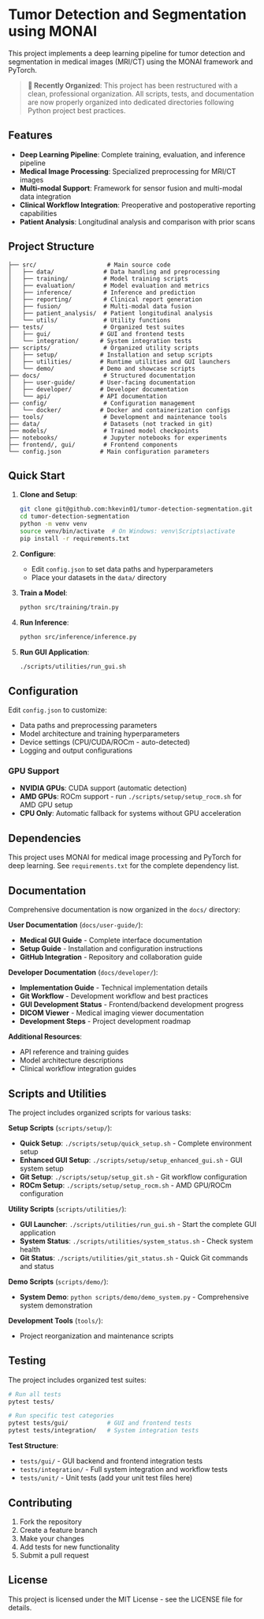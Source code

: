 # Tumor Detection and Segmentation using MONAI

This project implements a deep learning pipeline for tumor detection and segmentation in medical images (MRI/CT) using the MONAI framework and PyTorch.

> **🎉 Recently Organized**: This project has been restructured with a clean, professional organization. All scripts, tests, and documentation are now properly organized into dedicated directories following Python project best practices.

## Features

- **Deep Learning Pipeline**: Complete training, evaluation, and inference pipeline
- **Medical Image Processing**: Specialized preprocessing for MRI/CT images
- **Multi-modal Support**: Framework for sensor fusion and multi-modal data integration
- **Clinical Workflow Integration**: Preoperative and postoperative reporting capabilities
- **Patient Analysis**: Longitudinal analysis and comparison with prior scans

## Project Structure

```text
├── src/                    # Main source code
│   ├── data/              # Data handling and preprocessing
│   ├── training/          # Model training scripts
│   ├── evaluation/        # Model evaluation and metrics
│   ├── inference/         # Inference and prediction
│   ├── reporting/         # Clinical report generation
│   ├── fusion/            # Multi-modal data fusion
│   ├── patient_analysis/  # Patient longitudinal analysis
│   └── utils/             # Utility functions
├── tests/                 # Organized test suites
│   ├── gui/              # GUI and frontend tests
│   └── integration/      # System integration tests
├── scripts/               # Organized utility scripts
│   ├── setup/            # Installation and setup scripts
│   ├── utilities/        # Runtime utilities and GUI launchers
│   └── demo/             # Demo and showcase scripts
├── docs/                  # Structured documentation
│   ├── user-guide/       # User-facing documentation
│   ├── developer/        # Developer documentation
│   └── api/              # API documentation
├── config/                # Configuration management
│   └── docker/           # Docker and containerization configs
├── tools/                 # Development and maintenance tools
├── data/                  # Datasets (not tracked in git)
├── models/                # Trained model checkpoints
├── notebooks/             # Jupyter notebooks for experiments
├── frontend/, gui/        # Frontend components
└── config.json           # Main configuration parameters
```

## Quick Start

1. **Clone and Setup**:
   ```bash
   git clone git@github.com:hkevin01/tumor-detection-segmentation.git
   cd tumor-detection-segmentation
   python -m venv venv
   source venv/bin/activate  # On Windows: venv\Scripts\activate
   pip install -r requirements.txt
   ```

2. **Configure**:
   - Edit `config.json` to set data paths and hyperparameters
   - Place your datasets in the `data/` directory

3. **Train a Model**:
   ```bash
   python src/training/train.py
   ```

4. **Run Inference**:
   ```bash
   python src/inference/inference.py
   ```

5. **Run GUI Application**:
   ```bash
   ./scripts/utilities/run_gui.sh
   ```

## Configuration

Edit `config.json` to customize:
- Data paths and preprocessing parameters
- Model architecture and training hyperparameters
- Device settings (CPU/CUDA/ROCm - auto-detected)
- Logging and output configurations

### GPU Support
- **NVIDIA GPUs**: CUDA support (automatic detection)
- **AMD GPUs**: ROCm support - run `./scripts/setup/setup_rocm.sh` for AMD GPU setup
- **CPU Only**: Automatic fallback for systems without GPU acceleration

## Dependencies

This project uses MONAI for medical image processing and PyTorch for deep learning. See `requirements.txt` for the complete dependency list.

## Documentation

Comprehensive documentation is now organized in the `docs/` directory:

**User Documentation** (`docs/user-guide/`):
- **Medical GUI Guide** - Complete interface documentation
- **Setup Guide** - Installation and configuration instructions
- **GitHub Integration** - Repository and collaboration guide

**Developer Documentation** (`docs/developer/`):
- **Implementation Guide** - Technical implementation details
- **Git Workflow** - Development workflow and best practices
- **GUI Development Status** - Frontend/backend development progress
- **DICOM Viewer** - Medical imaging viewer documentation
- **Development Steps** - Project development roadmap

**Additional Resources**:
- API reference and training guides
- Model architecture descriptions
- Clinical workflow integration guides

## Scripts and Utilities

The project includes organized scripts for various tasks:

**Setup Scripts** (`scripts/setup/`):
- **Quick Setup**: `./scripts/setup/quick_setup.sh` - Complete environment setup
- **Enhanced GUI Setup**: `./scripts/setup/setup_enhanced_gui.sh` - GUI system setup
- **Git Setup**: `./scripts/setup/setup_git.sh` - Git workflow configuration
- **ROCm Setup**: `./scripts/setup/setup_rocm.sh` - AMD GPU/ROCm configuration

**Utility Scripts** (`scripts/utilities/`):
- **GUI Launcher**: `./scripts/utilities/run_gui.sh` - Start the complete GUI application
- **System Status**: `./scripts/utilities/system_status.sh` - Check system health
- **Git Status**: `./scripts/utilities/git_status.sh` - Quick Git commands and status

**Demo Scripts** (`scripts/demo/`):
- **System Demo**: `python scripts/demo/demo_system.py` - Comprehensive system demonstration

**Development Tools** (`tools/`):
- Project reorganization and maintenance scripts

## Testing

The project includes organized test suites:

```bash
# Run all tests
pytest tests/

# Run specific test categories
pytest tests/gui/           # GUI and frontend tests
pytest tests/integration/   # System integration tests
```

**Test Structure**:
- `tests/gui/` - GUI backend and frontend integration tests
- `tests/integration/` - Full system integration and workflow tests
- `tests/unit/` - Unit tests (add your unit test files here)

## Contributing

1. Fork the repository
2. Create a feature branch
3. Make your changes
4. Add tests for new functionality
5. Submit a pull request

## License

This project is licensed under the MIT License - see the LICENSE file for details.